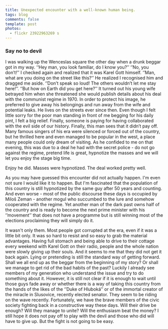 ```yaml
---
title: Unexpected encounter with a well-known human being.
tags: blog
comments: false
template: post
photos:
  - flickr 23922963269 s
---
```


### Say no to devil

I was walking up the Wenceslas square the other day when a drunk beggar got in my way. ‘‘Hey man, you look familiar, do I know you?’’
‘’No, you don’t!’’ I checked again and realized that it was Karel Gott himself.
‘’Man, what are you doing on the street like this?’’ He realized I recognised him and dragged me aside. ‘’Don’t speak so loud! The others wouldn’t let me stay here!’’.
‘’But how on Earth did you get here?’’
It turned out his young wife betrayed him when she threatened she would publish details about his deal with the communist regime in 1970. In order to protect his image, he preferred to give away his belongings and run away from the wife and potential leaks. He lives on the streets ever since then. Even though I felt little sorry for the poor man standing in front of me begging for his daily pint, I felt a big relief. Finally, someone is paying for having collaborated with the evil side of our history. Finally, this man sees that it didn’t pay off. Many famous singers of his era were silenced or forced out of the country, but he thrilled here and even managed to be popular in the west, a place many people could only dream of visiting. As he confided to me on that evening, this was due to a deal he had with the secret police - do not go against the regime, pretend life is great, hypnotize the masses and we will let you enjoy the stage big time.

Enjoy he did.
Masses were hypnotized.
The deal worked pretty well.

As you may have guessed this encounter did not actually happen. I'm even not sure I would like it to happen. But I'm fascinated that the population of this country is still hypnotized by the same guy after 50 years and counting. And even worse - most of the public discourse these days is occupied by Miloš Zeman - another mogul who succumbed to the lure and somehow cooperated with the regime. Yet another man of the dark past owns half of the country and is ready to become the next prime minister with his ‘’movement’’ that does not have a programme but is still winning most of the elections proclaiming they will simply do it.

It wasn't only them. Most people got corrupted at the era, even if it was a little bit only. It was so hard to resist and so easy to grab the material advantages. Having full stomach and being able to drive to their cottage every weekend with Karel Gott on their radio, people and the whole nation were slowly giving up their souls. And it seems to me that they did not get it back again. Lying or pretending is still the standard way of getting forward. Shall we all end up as the beggar from the beginning of my story? Or shall we manage to get rid of the bad habits of the past? Luckily I already see members of my generation who understand the issue and try to do something about it. However, it is still not clear if it is enough to wait until those guys fade away or whether there is a way of taking this country from the hands of the likes of the ‘’Duke of Hluboká’’ or of the immortal creator of the miracle in Slusovice, recently elected senator. They seem to be riding on the wave recently. Fortunately, we have the brave members of the civic society fighting back in a constructive way these days. Will their drive be enough? Will they manage to unite? Will the enthusiasm beat the money? I still hope it does not pay off to play with the devil and those who did will have to give up. But the fight is not going to be easy.
